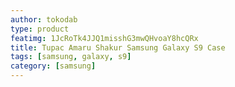 ```yaml
---
author: tokodab
type: product
featimg: 1JcRoTk4JJQ1misshG3mwQHvoaY8hcQRx
title: Tupac Amaru Shakur Samsung Galaxy S9 Case
tags: [samsung, galaxy, s9]
category: [samsung]
---
```

